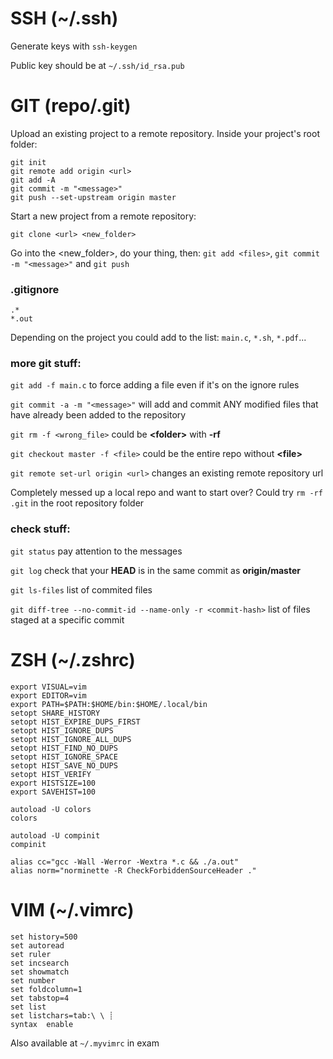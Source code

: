 # SSH (~/.ssh)
Generate keys with `ssh-keygen`

Public key should be at `~/.ssh/id_rsa.pub`

# GIT (repo/.git)

Upload an existing project to a remote repository.
Inside your project's root folder:

```
git init
git remote add origin <url>
git add -A
git commit -m "<message>"
git push --set-upstream origin master
```

Start a new project from a remote repository:

`git clone <url> <new_folder>`

Go into the \<new_folder\>, do your thing, then:
`git add <files>`, `git commit -m "<message>"` and `git push`

### .gitignore
```
.*
*.out
```

Depending on the project you could add to the list: `main.c`, `*.sh`, `*.pdf`...

### more git stuff:
`git add -f main.c` to force adding a file even if it's on the ignore rules

`git commit -a -m "<message>"` will add and commit ANY modified files that have already been added to the repository

`git rm -f <wrong_file>` could be __\<folder\>__ with __-rf__

`git checkout master -f <file>` could be the entire repo without __\<file\>__
 
`git remote set-url origin <url>` changes an existing remote repository url
 
Completely messed up a local repo and want to start over? Could try `rm -rf .git` in the root repository folder

### check stuff:
`git status` pay attention to the messages
 
`git log` check that your __HEAD__ is in the same commit as __origin/master__

`git ls-files` list of commited files
 
`git diff-tree --no-commit-id --name-only -r <commit-hash>` list of files staged at a specific commit
 
 
# ZSH (~/.zshrc)
```
export VISUAL=vim
export EDITOR=vim
export PATH=$PATH:$HOME/bin:$HOME/.local/bin
setopt SHARE_HISTORY
setopt HIST_EXPIRE_DUPS_FIRST
setopt HIST_IGNORE_DUPS
setopt HIST_IGNORE_ALL_DUPS
setopt HIST_FIND_NO_DUPS
setopt HIST_IGNORE_SPACE
setopt HIST_SAVE_NO_DUPS
setopt HIST_VERIFY
export HISTSIZE=100
export SAVEHIST=100

autoload -U colors
colors

autoload -U compinit
compinit

alias cc="gcc -Wall -Werror -Wextra *.c && ./a.out"
alias norm="norminette -R CheckForbiddenSourceHeader ."
```

# VIM (~/.vimrc)
```
set history=500
set autoread
set ruler
set incsearch
set showmatch
set number
set foldcolumn=1
set tabstop=4
set list
set listchars=tab:\ \ ┊
syntax	enable
```

Also available at `~/.myvimrc` in exam
